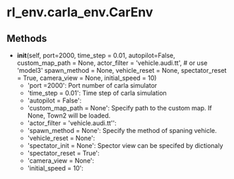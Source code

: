 # rl_env.carla_env.CarEnv
## Methods
- __init__(self, 
                 port=2000, time_step = 0.01, autopilot=False, 
                 custom_map_path = None, 
                 actor_filter    = 'vehicle.audi.tt', # or use 'model3' 
                 spawn_method    = None,
                 vehicle_reset   = None,
                 spectator_reset = True, 
                 camera_view     = None, 
                 initial_speed   = 10)
  - 'port =2000': Port number of carla simulator
  - 'time_step = 0.01': Time step of carla simulation
  - 'autopilot = False':  
  - 'custom_map_path = None': Specify path to the custom map. If None, Town2 will be loaded.             
  - 'actor_filter = 'vehicle.audi.tt'':  
  - 'spawn_method = None': Specify the method of spaning vehicle. 
  - 'vehicle_reset = None': 
  - 'spectator_init  = None': Spector view can be specifed by dictionaly  
  - 'spectator_reset = True': 
  - 'camera_view     = None': 
  - 'initial_speed   = 10': 




